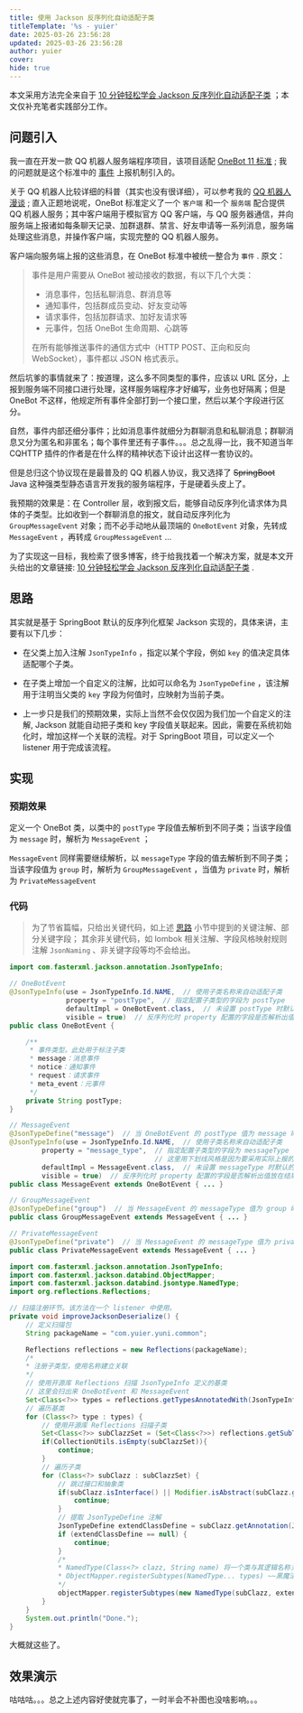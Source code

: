 ```yaml
---
title: 使用 Jackson 反序列化自动适配子类
titleTemplate: '%s - yuier'
date: 2025-03-26 23:56:28
updated: 2025-03-26 23:56:28
author: yuier
cover: 
hide: true
---
```


本文采用方法完全来自于 [10 分钟轻松学会 Jackson 反序列化自动适配子类](https://zhuanlan.zhihu.com/p/357911357) ；本文仅补充笔者实践部分工作。

<!-- more -->

## 问题引入

我一直在开发一款 QQ 机器人服务端程序项目，该项目适配 [OneBot 11 标准](https://283375.github.io/onebot_v11_vitepress/) ; 我的问题就是这个标准中的 [事件](https://283375.github.io/onebot_v11_vitepress/event/index.html) 上报机制引入的。

关于 QQ 机器人比较详细的科普（其实也没有很详细），可以参考我的 [QQ 机器人漫谈](https://yuier.com/posts/003-qq-bot-brief-introduce) ; 直入正题地说呢，OneBot 标准定义了一个 `客户端` 和一个 `服务端` 配合提供 QQ 机器人服务；其中客户端用于模拟官方 QQ 客户端，与 QQ 服务器通信，并向服务端上报诸如每条聊天记录、加群退群、禁言、好友申请等一系列消息，服务端处理这些消息，并操作客户端，实现完整的 QQ 机器人服务。

客户端向服务端上报的这些消息，在 OneBot 标准中被统一整合为 `事件` . 原文：

> 事件是用户需要从 OneBot 被动接收的数据，有以下几个大类：
> - 消息事件，包括私聊消息、群消息等
> - 通知事件，包括群成员变动、好友变动等
> - 请求事件，包括加群请求、加好友请求等
> - 元事件，包括 OneBot 生命周期、心跳等
> 
> 在所有能够推送事件的通信方式中（HTTP POST、正向和反向 WebSocket），事件都以 JSON 格式表示。

然后坑爹的事情就来了：按道理，这么多不同类型的事件，应该以 URL 区分，上报到服务端不同接口进行处理，这样服务端程序才好编写，业务也好隔离；但是 OneBot 不这样，他规定所有事件全部打到一个接口里，然后以某个字段进行区分。

自然，事件内部还细分事件；比如消息事件就细分为群聊消息和私聊消息；群聊消息又分为匿名和非匿名；每个事件里还有子事件。。。总之乱得一比，我不知道当年 CQHTTP 插件的作者是在什么样的精神状态下设计出这样一套协议的。

但是总归这个协议现在是最普及的 QQ 机器人协议，我又选择了 ~~SpringBoot~~ Java 这种强类型静态语言开发我的服务端程序，于是硬着头皮上了。

我预期的效果是：在 Controller 层，收到报文后，能够自动反序列化请求体为具体的子类型。比如收到一个群聊消息的报文，就自动反序列化为 `GroupMessageEvent` 对象；而不必手动地从最顶端的 `OneBotEvent` 对象，先转成 `MessageEvent` ，再转成 `GroupMessageEvent` ... 

为了实现这一目标，我检索了很多博客，终于给我找着一个解决方案，就是本文开头给出的文章链接: [10 分钟轻松学会 Jackson 反序列化自动适配子类](https://zhuanlan.zhihu.com/p/357911357) .

## 思路

其实就是基于 SpringBoot 默认的反序列化框架 Jackson 实现的，具体来讲，主要有以下几步：

- 在父类上加入注解 `JsonTypeInfo` ，指定以某个字段，例如 `key` 的值决定具体适配哪个子类。

- 在子类上增加一个自定义的注解，比如可以命名为 `JsonTypeDefine` ，该注解用于注明当父类的 `key` 字段为何值时，应映射为当前子类。

- 上一步只是我们的预期效果，实际上当然不会仅仅因为我们加一个自定义的注解, Jackson 就能自动把子类和 key 字段值关联起来。因此，需要在系统初始化时，增加这样一个关联的流程。对于 SpringBoot 项目，可以定义一个 listener 用于完成该流程。

## 实现

### 预期效果

定义一个 OneBot 类，以类中的 `postType` 字段值去解析到不同子类；当该字段值为 `message` 时，解析为 `MessageEvent` ；

`MessageEvent` 同样需要继续解析，以 `messageType` 字段的值去解析到不同子类；当该字段值为 `group` 时，解析为 `GroupMessageEvent` ，当值为 `private` 时，解析为 `PrivateMessageEvent` 

### 代码

> 为了节省篇幅，只给出关键代码，如上述 [思路](#思路) 小节中提到的关键注解、部分关键字段； 其余非关键代码，如 lombok 相关注解、字段风格映射规则注解 `JsonNaming` 、非关键字段等均不会给出。

```java
import com.fasterxml.jackson.annotation.JsonTypeInfo;

// OneBotEvent
@JsonTypeInfo(use = JsonTypeInfo.Id.NAME,  // 使用子类名称来自动适配子类
              property = "postType",  // 指定配置子类型的字段为 postType
              defaultImpl = OneBotEvent.class,  // 未设置 postType 时默认的解析类型，这里设为 OneBotEvent 本身
              visible = true)  // 反序列化时 property 配置的字段是否解析出值放在结果中
public class OneBotEvent {

    /**
     * 事件类型。此处用于标注子类
     * message：消息事件
     * notice：通知事件
     * request：请求事件
     * meta_event：元事件
     */
    private String postType;
}
```

```java
// MessageEvent
@JsonTypeDefine("message")  // 当 OneBotEvent 的 postType 值为 message 时，解析为本类
@JsonTypeInfo(use = JsonTypeInfo.Id.NAME,  // 使用子类名称来自动适配子类
        property = "message_type",  // 指定配置子类型的字段为 messageType .
                                    // 这里用下划线风格是因为要采用实际上报的请求中的字段。
        defaultImpl = MessageEvent.class,  // 未设置 messageType 时默认的解析类型，这里设为 OneBotEvent 本身
        visible = true)  // 反序列化时 property 配置的字段是否解析出值放在结果中
public class MessageEvent extends OneBotEvent { ... }
```

```java
// GroupMessageEvent
@JsonTypeDefine("group")  // 当 MessageEvent 的 messageType 值为 group 时，解析为本类
public class GroupMessageEvent extends MessageEvent { ... }
```

```java
// PrivateMessageEvent
@JsonTypeDefine("private")  // 当 MessageEvent 的 messageType 值为 private 时，解析为本类
public class PrivateMessageEvent extends MessageEvent { ... }
```

```java
import com.fasterxml.jackson.annotation.JsonTypeInfo;
import com.fasterxml.jackson.databind.ObjectMapper;
import com.fasterxml.jackson.databind.jsontype.NamedType;
import org.reflections.Reflections;

// 扫描注册环节。该方法在一个 listener 中使用。
private void improveJacksonDeserialize() {
    // 定义扫描包
    String packageName = "com.yuier.yuni.common";

    Reflections reflections = new Reflections(packageName);
    /*
    * 注册子类型，使用名称建立关联
    */
    // 使用开源库 Reflections 扫描 JsonTypeInfo 定义的基类
    // 这里会扫出来 OneBotEvent 和 MessageEvent
    Set<Class<?>> types = reflections.getTypesAnnotatedWith(JsonTypeInfo.class);
    // 遍历基类
    for (Class<?> type : types) {
        // 使用开源库 Reflections 扫描子类
        Set<Class<?>> subClazzSet = (Set<Class<?>>) reflections.getSubTypesOf(type);
        if(CollectionUtils.isEmpty(subClazzSet)){
            continue;
        }
        // 遍历子类
        for (Class<?> subClazz : subClazzSet) {
            // 跳过接口和抽象类
            if(subClazz.isInterface() || Modifier.isAbstract(subClazz.getModifiers())){
                continue;
            }
            // 提取 JsonTypeDefine 注解
            JsonTypeDefine extendClassDefine = subClazz.getAnnotation(JsonTypeDefine.class);
            if (extendClassDefine == null) {
                continue;
            }
            /*
            * NamedType(Class<?> clazz, String name) 将一个类与其逻辑名称关联起来
            * ObjectMapper.registerSubtypes(NamedType... types) ~~黑魔法~~ 完成我们希望的注册效果
            */
            objectMapper.registerSubtypes(new NamedType(subClazz, extendClassDefine.value()));
        }
    }
    System.out.println("Done.");
}
```

大概就这些了。

## 效果演示

咕咕咕。。。总之上述内容好使就完事了，一时半会不补图也没啥影响。。。